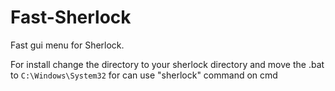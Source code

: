 # Fast-Sherlock
Fast gui menu for Sherlock.

For install change the directory to your sherlock directory and move the .bat to `C:\Windows\System32` for can use "sherlock" command on cmd
